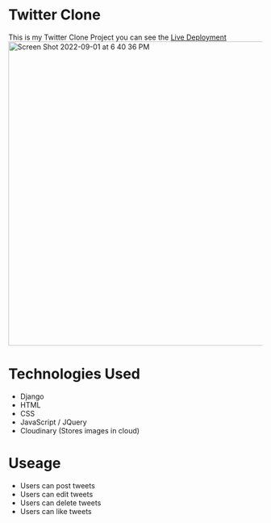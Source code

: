 # Twitter Clone
This is my Twitter Clone Project you can see the [Live Deployment](https://suhel-twitter-clone.suhel253.repl.co/)
<img width="603" alt="Screen Shot 2022-09-01 at 6 40 36 PM" src="https://user-images.githubusercontent.com/19931825/188024865-f8b3bf2e-3a12-4e1e-a92a-2fe839c47c9c.png">


# Technologies Used
 - Django
 - HTML
 - CSS
 - JavaScript / JQuery
 - Cloudinary (Stores images in cloud)
 # Useage
  - Users can post tweets
  - Users can edit tweets
  - Users can delete tweets
  - Users can like tweets
